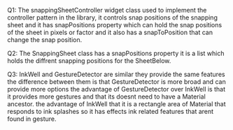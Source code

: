 
Q1: 
The snappingSheetController widget class  used to implement the controller pattern in the library,
it controls snap positions of the snapping sheet and it has snapPositions property which can hold the 
snap positions of the sheet in pixels or factor and it also has a snapToPosition that can change the snap position.


Q2:
The SnappingSheet class has a snapPositions property  it is a list 
which holds the diffrent snapping positions for the SheetBelow.


Q3: 
InkWell and GestureDetector are similar they provide the same features
the difference between them is that GestureDetector is more broad and 
can provide more options 
the advantage of GestureDetector over InkWell is that it provides more gestures and 
that its doesnt need to have a Material ancestor.
the advantage of InkWell that it is a rectangle area of Material that responds to ink splashes so it has
effects ink related features that arent found in gesture.
